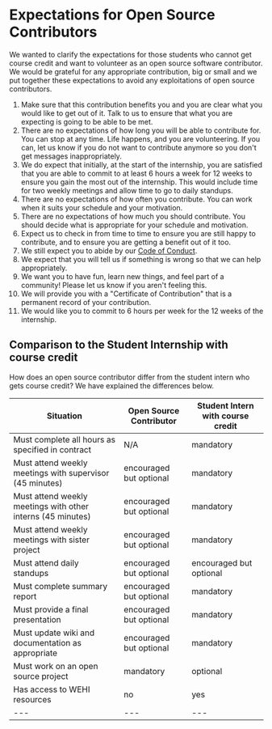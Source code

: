 # Expectations for Open Source Contributors

We wanted to clarify the expectations for those students who cannot get course credit and want to volunteer as an open source software contributor. We would be grateful for any appropriate contribution, big or small and we put together these expectations to avoid any exploitations of open source contributors.

1. Make sure that this contribution benefits you and you are clear what you would like to get out of it. Talk to us to ensure that what you are expecting is going to be able to be met. 
2. There are no expectations of how long you will be able to contribute for. You can stop at any time. Life happens, and you are volunteering. If you can, let us know if you do not want to contribute anymore so you don't get messages inappropriately.
3. We do expect that initially, at the start of the internship, you are satisfied that you are able to commit to at least 6 hours a week for 12 weeks to ensure you gain the most out of the internship. This would include time for two weekly meetings and allow time to go to daily standups.
4. There are no expectations of how often you contribute. You can work when it suits your schedule and your motivation.
5. There are no expectations of how much you should contribute. You should decide what is appropriate for your schedule and motivation.
6. Expect us to check in from time to time to ensure you are still happy to contribute, and to ensure you are getting a benefit out of it too.
7. We still expect you to abide by our [Code of Conduct](https://wehi-researchcomputing.github.io/code-of-conduct).
8. We expect that you will tell us if something is wrong so that we can help appropriately.
9. We want you to have fun, learn new things, and feel part of a community! Please let us know if you aren't feeling this.
10. We will provide you with a "Certificate of Contribution" that is a permanent record of your contribution.
11. We would like you to commit to 6 hours per week for the 12 weeks of the internship.

## Comparison to the Student Internship with course credit

How does an open source contributor differ from the student intern who gets course credit? We have explained the differences below. 

| Situation | Open Source Contributor | Student Intern with course credit |
| --- | --- | --- |
| Must complete all hours as specified in contract | N/A | mandatory |
| Must attend weekly meetings with supervisor (45 minutes) | encouraged but optional | mandatory |
| Must attend weekly meetings with other interns (45 minutes) | encouraged but optional | mandatory |
| Must attend weekly meetings with sister project | encouraged but optional | mandatory |
| Must attend daily standups | encouraged but optional | encouraged but optional |
| Must complete summary report | encouraged but optional | mandatory |
| Must provide a final presentation | encouraged but optional | mandatory |
| Must update wiki and documentation as appropriate | encouraged but optional | mandatory |
| Must work on an open source project | mandatory | optional |
| Has access to WEHI resources | no | yes |
| --- | --- | --- |

